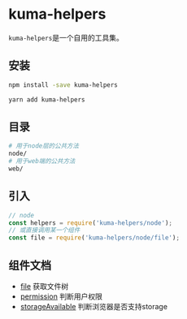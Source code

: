 # kuma-helpers

``kuma-helpers``是一个自用的工具集。

## 安装

```bash
npm install -save kuma-helpers
```

```bash
yarn add kuma-helpers
```

## 目录

```bash
# 用于node层的公共方法
node/
# 用于web端的公共方法
web/
```

## 引入

```javascript
// node
const helpers = require('kuma-helpers/node');
// 或直接调用某一个组件
const file = require('kuma-helpers/node/file');
```

## 组件文档

- [file](doc/file.md) 获取文件树
- [permission](doc/permission.md) 判断用户权限
- [storageAvailable](doc/storageAvailable.md) 判断浏览器是否支持storage
